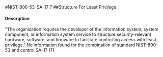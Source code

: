 #NIST-800-53-SA-17 7
##Structure For Least Privilege
#### Description
"The organization requires the developer of the information system, system component, or information system service to structure security-relevant hardware, software, and firmware to facilitate controlling access with least privilege."
No information found for the combination of standard NIST-800-53 and control SA-17 (7)
